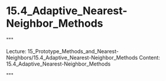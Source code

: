 # 15.4_Adaptive_Nearest-Neighbor_Methods

"""

Lecture: 15_Prototype_Methods_and_Nearest-Neighbors/15.4_Adaptive_Nearest-Neighbor_Methods
Content: 15.4_Adaptive_Nearest-Neighbor_Methods

"""

